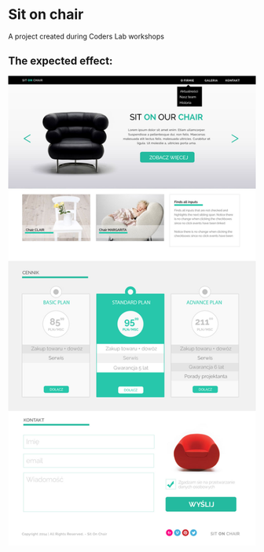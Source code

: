 # Sit on chair
A project created during Coders Lab workshops


## The expected effect:

![Sit on chair](/images/workshop.jpg)
